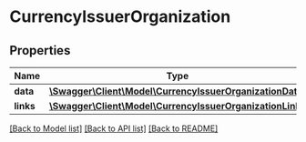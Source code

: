 # CurrencyIssuerOrganization

## Properties
Name | Type | Description | Notes
------------ | ------------- | ------------- | -------------
**data** | [**\Swagger\Client\Model\CurrencyIssuerOrganizationData**](CurrencyIssuerOrganizationData.md) |  | [optional] 
**links** | [**\Swagger\Client\Model\CurrencyIssuerOrganizationLinks**](CurrencyIssuerOrganizationLinks.md) |  | [optional] 

[[Back to Model list]](../README.md#documentation-for-models) [[Back to API list]](../README.md#documentation-for-api-endpoints) [[Back to README]](../README.md)


